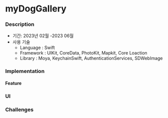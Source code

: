 # myDogGallery

### Description
- 기간: 2023년 02월 -2023 06월
- 사용 기술
  - Language : Swift
  - Framework : UIKit, CoreData, PhotoKit, Mapkit, Core Loaction
  - Library : Moya, KeychainSwift, AuthenticationServices, SDWebImage

### Implementation
  #### Feature
  
  ### UI

### Challenges
